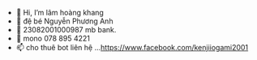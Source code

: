 - 👋 Hi, I’m lâm hoàng khang
- 👀 đệ bé Nguyễn Phương Anh
- 🌱 23082001000987 mb bank.
- 💞️ mono 078 895 4221
- 📫 cho thuê bot liên hệ ...https://www.facebook.com/kenjiiogami2001

<!---
khanghoang2001/khanghoang2001 is a ✨ special ✨ repository because its `README.md` (this file) appears on your GitHub profile.
You can click the Preview link to take a look at your changes.
--->
